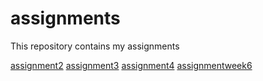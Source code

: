 # assignments
This repository contains my assignments

[assignment2](https://github.com/TomasBaeten/assignments/blob/master/assignment2.ipynb)
[assignment3](https://github.com/TomasBaeten/assignments/blob/master/assignment3.ipynb)
[assignment4](https://github.com/TomasBaeten/assignments/blob/master/assignment4%20(1).ipynb)
[assignmentweek6](https://github.com/TomasBaeten/assignments/blob/master/Graded_assignment1.ipynb)


